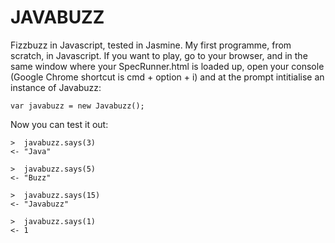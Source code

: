 JAVABUZZ
========

Fizzbuzz in Javascript, tested in Jasmine. My first programme, from scratch, in Javascript. If you want to play, go to your browser, and in the same window where your SpecRunner.html is loaded up, open your console (Google Chrome shortcut is cmd + option + i) and at the prompt intitialise an instance of Javabuzz:

```
var javabuzz = new Javabuzz();
```

Now you can test it out:

```
>  javabuzz.says(3)
<- "Java"

>  javabuzz.says(5)
<- "Buzz"

>  javabuzz.says(15)
<- "Javabuzz"

>  javabuzz.says(1)
<- 1
```